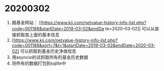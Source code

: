# 20200302

1. 醋基金网站： [[https://www.kjj.com/netvalue-history-info-list.php?code=001186&startDate=2019-03-02&endDa te=2020-03-02]] 可以从直接抓取其上面的基本信息
2. [https://www.kjj.com/netvalue-history-info-list.php?code=001186&sort=7&t=1&startDate=2019-03-02&endDate=2020-03-02] 可以抓取到基金历史净值信息
3. 用asyncio的试抓取所有的基金历史数据
4. 将所有的数据打包到sqlite中
